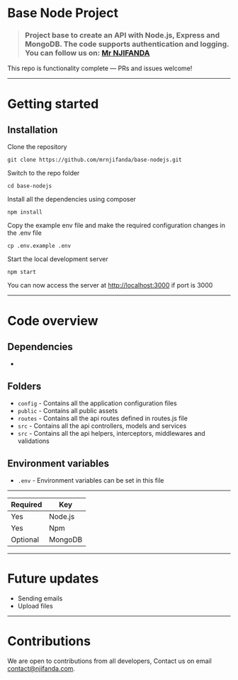 # Base Node Project

> ### Project base to create an API with Node.js, Express and MongoDB. The code supports authentication and logging. You can follow us on: [Mr NJIFANDA](http://www.njifanda.com)

This repo is functionality complete — PRs and issues welcome!

----------

# Getting started

## Installation

Clone the repository

    git clone https://github.com/mrnjifanda/base-nodejs.git

Switch to the repo folder

    cd base-nodejs

Install all the dependencies using composer

    npm install

Copy the example env file and make the required configuration changes in the .env file

    cp .env.example .env

Start the local development server

    npm start

You can now access the server at <http://localhost:3000> if port is 3000

----------

# Code overview

## Dependencies

-

## Folders

- `config` - Contains all the application configuration files
- `public` - Contains all public assets
- `routes` - Contains all the api routes defined in routes.js file
- `src` - Contains all the api controllers, models and services
- `src` - Contains all the api helpers, interceptors, middlewares and validations

## Environment variables

- `.env` - Environment variables can be set in this file

----------

| **Required**  | **Key**   |
|-------------- |---------- |
| Yes           | Node.js   |
| Yes           | Npm       |
| Optional      | MongoDB   |

----------

# Future updates

- Sending emails
- Upload files

----------

# Contributions

We are open to contributions from all developers, Contact us on email contact@njifanda.com.
